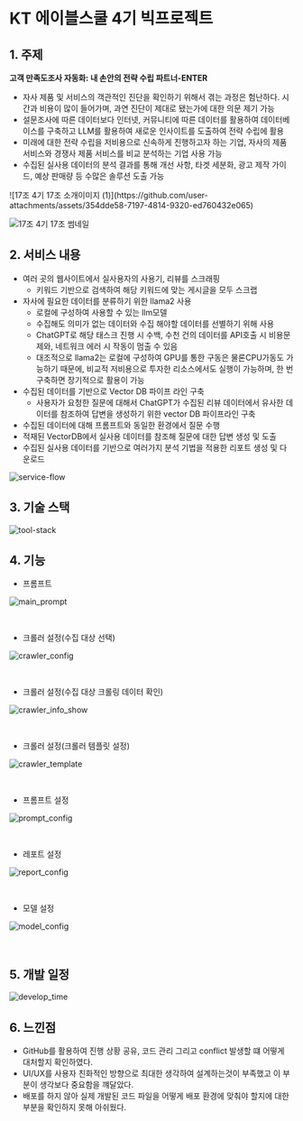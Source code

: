 # KT 에이블스쿨 4기 빅프로젝트

## 1. 주제
**고객 만족도조사 자동화: 내 손안의 전략 수립 파트너-ENTER**
- 자사 제품 및 서비스의 객관적인 진단을 확인하기 위해서 겪는 과정은 험난하다. 시간과 비용이 많이 들어가며, 과연 진단이 제대로 됐는가에 대한 의문 제기 가능
- 설문조사에 따른 데이터보다 인터넷, 커뮤니티에 따른 데이터를 활용하여 데이터베이스를 구축하고 LLM를 활용하여 새로운 인사이트를 도출하여 전략 수립에 활용
- 미래에 대한 전략 수립을 저비용으로 신속하게 진행하고자 하는 기업, 자사의 제품 서비스와 경쟁사 제품 서비스를 비교 분석하는 기업 사용 가능
- 수집된 실사용 데이터의 분석 결과를 통해 개선 사항, 타겟 세분화, 광고 제작 가이드, 예상 판매량 등 수많은 솔루션 도출 가능
  
<p float="left">
  ![17조  4기 17조 소개이미지 (1)](https://github.com/user-attachments/assets/354dde58-7197-4814-9320-ed760432e065)
  
  ![17조  4기 17조 썸네일](https://github.com/user-attachments/assets/2a2d28e7-2b77-4607-b724-6db75ad3497b)
</p>


## 2. 서비스 내용
- 여러 곳의 웹사이트에서 실사용자의 사용기, 리뷰를 스크래핑
   - 키워드 기반으로 검색하여 해당 키워드에 맞는 게시글을 모두 스크랩
- 자사에 필요한 데이터를 분류하기 위한 llama2 사용
   - 로컬에 구성하여 사용할 수 있는 llm모델
   - 수집해도 의미가 없는 데이터와 수집 해야할 데이터를 선별하기 위해 사용
   - ChatGPT로 해당 태스크 진행 시 수백, 수천 건의 데이터를 API호출 시 비용문제와, 네트워크 에러 시 작동이 멈출 수 있음
   - 대조적으로 llama2는 로컬에 구성하여 GPU를 통한 구동은 물론CPU가동도 가능하기 때문에, 비교적 저비용으로 투자한 리소스에서도 실행이 가능하며, 한 번 구축하면 장기적으로 활용이 가능
- 수집된 데이터를 기반으로 Vector DB 파이프 라인 구축
   - 사용자가 요청한 질문에 대해서 ChatGPT가 수집된 리뷰 데이터에서 유사한 데이터를 참조하여 답변을 생성하기 위한 vector DB 파이프라인 구축
- 수집된 데이터에 대해 프롬프트와 동일한 환경에서 질문 수행
- 적재된 VectorDB에서 실사용 데이터를 참조해 질문에 대한 답변 생성 및 도출
- 수집된 실사용 데이터를 기반으로 여러가지 분석 기법을 적용한 리포트 생성 및 다운로드

![service-flow](https://github.com/user-attachments/assets/e4803b79-4415-4a34-b61b-59b00b3bccdd)




## 3. 기술 스택

![tool-stack](https://github.com/user-attachments/assets/3b6d1880-9993-4394-a0a9-77a59341f399)


## 4. 기능
   - 프롬프트
     
   ![main_prompt](https://github.com/user-attachments/assets/e42cc0db-91b2-493c-9ae8-cdcecff0917f)

   &nbsp;
   
   - 크롤러 설정(수집 대상 선택)
     
   ![crawler_config](https://github.com/user-attachments/assets/6a12710a-d888-403f-92c6-45cd632aa94d)

    
   &nbsp;

   - 크롤러 설정(수집 대상 크롤링 데이터 확인)

   ![crawler_info_show](https://github.com/user-attachments/assets/b0c96c3c-95a4-4cce-be98-dc1365d56fbe)

    
   &nbsp;

   - 크롤러 설정(크롤러 템플릿 설정)
     
   ![crawler_template](https://github.com/user-attachments/assets/c0fc263f-f283-4564-a3ba-f4b4d7b17135)


   &nbsp;

   - 프롬프트 설정
     
   ![prompt_config](https://github.com/user-attachments/assets/ce623d35-64e4-4dda-b37c-698c9ee137bb)


   &nbsp;

   - 레포트 설정
     
   ![report_config](https://github.com/user-attachments/assets/c1475aa8-12ce-4116-97e2-dc4335c79cca)

   &nbsp;

   - 모델 설정
     
   ![model_config](https://github.com/user-attachments/assets/b53f8de7-d880-4067-9dae-59215802369b)


   &nbsp;
     
## 5. 개발 일정

![develop_time](https://github.com/user-attachments/assets/925502d7-ff59-4d02-aaaa-99658a4abfb6)





## 6. 느낀점
- GitHub를 활용하여 진행 상황 공유, 코드 관리 그리고 conflict 발생할 떄 어떻게 대처할지 확인하였다.
- UI/UX를 사용자 친화적인 방향으로 최대한 생각하여 설계하는것이 부족했고 이 부분이 생각보다 중요함을 꺠달았다.
- 배포를 하지 않아 실제 개발된 코드 파일을 어떻게 배포 환경에 맞춰야 할지에 대한 부분을 확인하지 못해 아쉬웠다.
